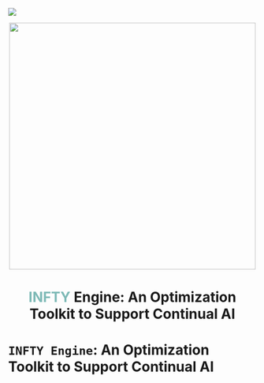 ![](docs/source/_static/skscope.png)

<div align="center">
<img src="https://github.com/hi-fengtao/img/logo.jpg"/ width=500>  
</div>

<div align="center">
  <center><h1><span style="color:#7DB9B6">INFTY</span> Engine: An Optimization Toolkit to Support Continual AI</h1></center>
</div>

# ``INFTY Engine``: An Optimization Toolkit to Support Continual AI
